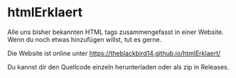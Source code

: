 # htmlErklaert
Alle uns bisher bekannten HTML tags zusammengefasst in einer Website. Wenn du noch etwas hinzufügen willst, tut es gerne. 

Die Website ist online unter 
https://theblackbird14.github.io/htmlErklaert/

Du kannst dir den Quellcode einzeln herunterladen oder als zip in Releases. 
